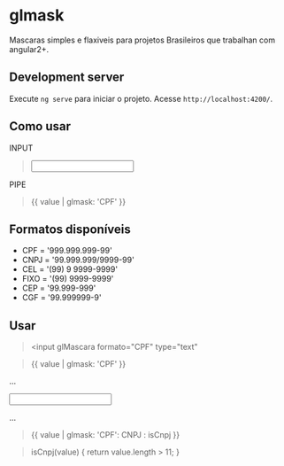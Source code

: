 # glmask

Mascaras simples e flaxiveis para projetos Brasileiros que trabalhan com angular2+.

## Development server

Execute `ng serve` para iniciar o projeto. Acesse `http://localhost:4200/`.

## Como usar

INPUT
>  <input glMascara formato="CPF" type="text" >
  
 PIPE
> {{ value | glmask: 'CPF' }}
 
 
 ## Formatos disponíveis
 
  - CPF = '999.999.999-99'
  - CNPJ = '99.999.999/9999-99'
  - CEL = '(99) 9 9999-9999'
  - FIXO = '(99) 9999-9999'
  - CEP = '99.999-999'
  - CGF = '99.999999-9'
 
## Usar

> <input glMascara formato="CPF" type="text"

> {{ value | glmask: 'CPF' }}

...

 <input glMascara formato="CPF" type="text" outroFormato="CNPJ" alternar="isCnpj">

...

> {{ value | glmask: 'CPF': CNPJ : isCnpj }}

> isCnpj(value) { return value.length > 11; }
